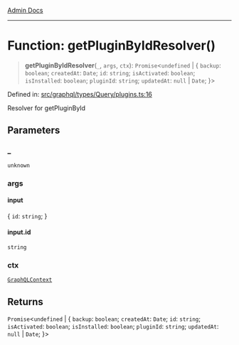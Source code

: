 [Admin Docs](/)

***

# Function: getPluginByIdResolver()

> **getPluginByIdResolver**(`_`, `args`, `ctx`): `Promise`\<`undefined` \| \{ `backup`: `boolean`; `createdAt`: `Date`; `id`: `string`; `isActivated`: `boolean`; `isInstalled`: `boolean`; `pluginId`: `string`; `updatedAt`: `null` \| `Date`; \}\>

Defined in: [src/graphql/types/Query/plugins.ts:16](https://github.com/Sourya07/talawa-api/blob/ead7a48e0174153214ee7311f8b242ee1c1a12ca/src/graphql/types/Query/plugins.ts#L16)

Resolver for getPluginById

## Parameters

### \_

`unknown`

### args

#### input

\{ `id`: `string`; \}

#### input.id

`string`

### ctx

[`GraphQLContext`](../../../../context/type-aliases/GraphQLContext.md)

## Returns

`Promise`\<`undefined` \| \{ `backup`: `boolean`; `createdAt`: `Date`; `id`: `string`; `isActivated`: `boolean`; `isInstalled`: `boolean`; `pluginId`: `string`; `updatedAt`: `null` \| `Date`; \}\>
